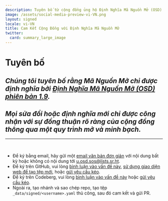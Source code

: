 ```yaml
---
description: Tuyên bố từ cộng đồng ủng hộ Định Nghĩa Mã Nguồn Mở (OSD) phiên bản 1.9
image: /assets/social-media-preview-vi-VN.png
layout: signed
locale: vi-VN
title: Cam Kết Cộng Đồng với Định Nghĩa Mã Nguồn Mở
twitter:
  card: summary_large_image
---
```

# **Tuyên bố**

## *Chúng tôi tuyên bố rằng Mã Nguồn Mở chỉ được định nghĩa bởi [Định Nghĩa Mã Nguồn Mở (OSD) phiên bản 1.9](https://opensourcedefinition.org/).* 

## *Mọi sửa đổi hoặc định nghĩa mới chỉ được công nhận với sự đồng thuận rõ ràng của cộng đồng thông qua một quy trình mở và minh bạch.*

---
<br>

- Để ký bằng email, hãy gửi một [email văn bản đơn giản](https://useplaintext.email/) với nội dung bất kỳ hoặc không có nội dung tới [u.osd.sos@lists.sr.ht](mailto:u.osd.sos@lists.sr.ht).
- Để ký trên GitHub, vui lòng [bình luận vào vấn đề này](https://github.com/OpenSourceDefinition/sos/issues/1), [sử dụng giao diện web để tạo tệp mới](https://github.com/OpenSourceDefinition/sos/new/main/_data/signed), hoặc [gửi yêu cầu kéo](https://github.com/OpenSourceDefinition/sos/pulls).
- Để ký trên Codeberg, vui lòng [bình luận vào vấn đề này](https://codeberg.org/osd/sos/issues/1) hoặc [gửi yêu cầu kéo](https://codeberg.org/osd/sos/pulls).
- Ngoài ra, tạo nhánh và sao chép repo, tạo tệp `_data/signed/<username>.yaml` thủ công, sau đó cam kết và gửi PR.